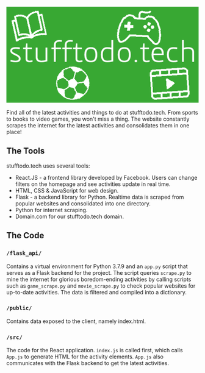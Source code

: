 ![#stufftodo.tech](images/stufftodo.png?raw=true "stufftodo.tech")

Find all of the latest activities and things to do at stufftodo.tech.
From sports to books to video games, you won't miss a thing. The website
constantly scrapes the internet for the latest activities and consolidates
them in one place!

## The Tools
stufftodo.tech uses several tools:
* React.JS - a frontend library developed by Facebook. Users can change
filters on the homepage and see activities update in real time.
* HTML, CSS & JavaScript for web design.
* Flask - a backend library for Python. Realtime data is scraped from
popular websites and consolidated into one directory.
* Python for internet scraping.
* Domain.com for our stufftodo.tech domain.

## The Code

### `/flask_api/`
Contains a virtual environment for Python 3.7.9 and an `app.py` script that
serves as a Flask backend for the project. The script queries
`scrape.py` to mine the internet for glorious boredom-ending activities by calling scripts
such as `game_scrape.py` and `movie_scrape.py` to check popular websites
for up-to-date activities. The data is filtered and compiled into a dictionary.

### `/public/`
Contains data exposed to the client, namely index.html.

### `/src/`
The code for the React application. `index.js` is called first, which calls
`App.js` to generate HTML for the activity elements. `App.js` also communicates
with the Flask backend to get the latest activities.
